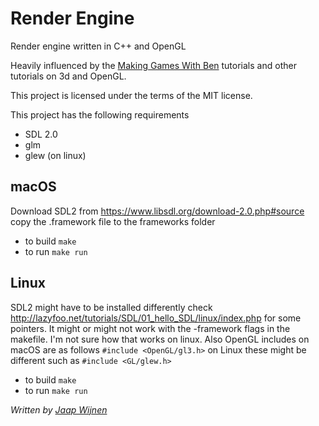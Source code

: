 # Render Engine
Render engine written in C++ and OpenGL

Heavily influenced by the [Making Games With Ben](https://www.youtube.com/watch?v=FxCC9Ces1Yg&list=PLSPw4ASQYyymu3PfG9gxywSPghnSMiOAW) tutorials and other tutorials on 3d and OpenGL.

This project is licensed under the terms of the MIT license.

This project has the following requirements
- SDL 2.0
- glm
- glew (on linux)

## macOS
Download SDL2 from https://www.libsdl.org/download-2.0.php#source
copy the .framework file to the frameworks folder

- to build `make`
- to run `make run`

## Linux

SDL2 might have to be installed differently check
http://lazyfoo.net/tutorials/SDL/01_hello_SDL/linux/index.php
for some pointers.
It might or might not work with the -framework flags in the makefile. I'm not sure how that works on linux.
Also OpenGL includes on macOS are as follows
`#include <OpenGL/gl3.h>`
on Linux these might be different such as `#include <GL/glew.h>`

- to build `make`
- to run `make run`


*Written by [Jaap Wijnen](https://github.com/JaapWijnen/renderEngineCpp)*
